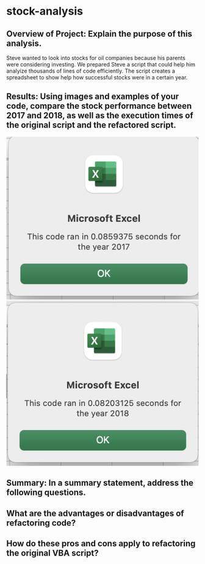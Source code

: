 # stock-analysis
## Overview of Project: Explain the purpose of this analysis.
Steve wanted to look into stocks for oil companies because his parents were considering investing. We prepared Steve a script that could help him analyize thousands
of lines of code efficiently. The script creates a spreadsheet to show help how successful stocks were in a certain year.
## Results: Using images and examples of your code, compare the stock performance between 2017 and 2018, as well as the execution times of the original script and the refactored script.
![alt text](https://github.com/James-Harkin/stock-analysis/blob/main/Resources/VBA_Challenge_2017.png?raw=true)
![alt text](https://github.com/James-Harkin/stock-analysis/blob/main/Resources/VBA_Challenge_2018.png?raw=true)
## Summary: In a summary statement, address the following questions.
## What are the advantages or disadvantages of refactoring code?

## How do these pros and cons apply to refactoring the original VBA script?

